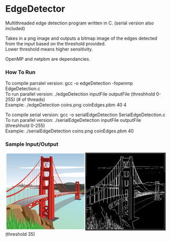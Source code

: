 # EdgeDetector
Multithreaded edge detection program written in C. (serial version also included)

Takes in a png image and outputs a bitmap image of the edges detected from the input based on the threshold provided. <br />
Lower threshold means higher sensitivity. <br />

OpenMP and netpbm are dependancies. <br />

### How To Run 
To compile parralel version: gcc -o edgeDetection -fopenmp EdgeDetection.c  <br />
To run parallel version: ./edgeDetection inputFile outputFile (threshhold 0-255) (# of threads)<br />
Example: ./edgeDetection coins.png coinEdges.pbm 40 4 <br />

To compile serial version: gcc -o serialEdgeDetection SerialEdgeDetection.c  <br />
To run parallel version: ./serialEdgeDetection inputFile outputFile (threshhold 0-255) <br />
Example: ./serialEdgeDetection coins.png coinEdges.pbm 40 <br />

### Sample Input/Output
![bridge example](./Images/bridge-example.png?raw=true "Bridge Example")
(threshold 35)
